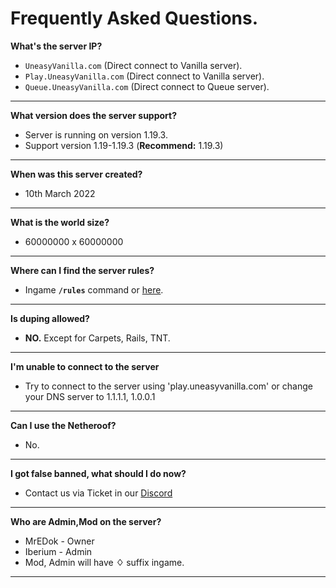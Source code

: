 # Frequently Asked Questions.

**What's the server IP?**
- `UneasyVanilla.com` (Direct connect to Vanilla server).
- `Play.UneasyVanilla.com` (Direct connect to Vanilla server).
- `Queue.UneasyVanilla.com` (Direct connect to Queue server).
------
**What version does the server support?**
- Server is running on version 1.19.3.
- Support version 1.19-1.19.3 (**Recommend:** 1.19.3)
-------
**When was this server created?**
- 10th March 2022
-------
**What is the world size?**
- 60000000 x 60000000
-------
**Where can I find the server rules?**
- Ingame **`/rules`** command or [here](https://www.uneasyvanilla.com/rules).
-------
**Is duping allowed?**
- **NO.** Except for Carpets, Rails, TNT.
-------
**I'm unable to connect to the server**
- Try to connect to the server using 'play.uneasyvanilla.com' or change your DNS server to 1.1.1.1, 1.0.0.1
-------
**Can I use the Netheroof?**
- No.
-------
**I got false banned, what should I do now?**
- Contact us via Ticket in our [Discord](https://discord.uneasyvanill.com/)
-------
**Who are Admin,Mod on the server?**
- MrEDok - Owner
- Iberium - Admin
- Mod, Admin will have **♢** suffix ingame.
-------
